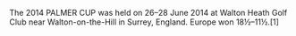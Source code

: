 The 2014 PALMER CUP was held on 26–28 June 2014 at Walton Heath Golf Club near Walton-on-the-Hill in Surrey, England. Europe won 18½–11½.[1]
